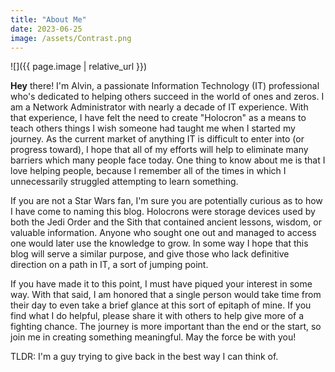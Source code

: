 ```yaml
---
title: "About Me"
date: 2023-06-25
image: /assets/Contrast.png
---
```


![]({{ page.image | relative_url }})

**Hey** there! I'm Alvin, a passionate Information Technology (IT) professional who's dedicated to helping others succeed in the world of ones and zeros. I am a Network Administrator with nearly a decade of IT experience. With that experience, I have felt the need to create "Holocron" as a means to teach others things I wish someone had taught me when I started my journey. As the current market of anything IT is difficult to enter into (or progress toward), I hope that all of my efforts will help to eliminate many barriers which many people face today. One thing to know about me is that I love helping people, because I remember all of the times in which I unnecessarily struggled attempting to learn something.

If you are not a Star Wars fan, I'm sure you are potentially curious as to how I have come to naming this blog. Holocrons were storage devices used by both the Jedi Order and the Sith that contained ancient lessons, wisdom, or valuable information. Anyone who sought one out and managed to access one would later use the knowledge to grow. In some way I hope that this blog will serve a similar purpose, and give those who lack definitive direction on a path in IT, a sort of jumping point.

If you have made it to this point, I must have piqued your interest in some way. With that said, I am honored that a single person would take time from their day to even take a brief glance at this sort of epitaph of mine. If you find what I do helpful, please share it with others to help give more of a fighting chance. The journey is more important than the end or the start, so join me in creating something meaningful. May the force be with you!

TLDR: I'm a guy trying to give back in the best way I can think of.

